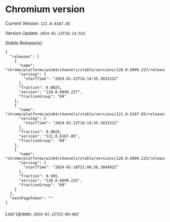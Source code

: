 # Chromium version

Current Version: `121.0.6167.85`

Version Update: `2024-01-22T16:14:55Z`

Stable Release(s):
```
{
  "releases": [
    {
      "name": "chrome/platforms/win64/channels/stable/versions/120.0.6099.227/releases/1705940095",
      "serving": {
        "startTime": "2024-01-22T16:14:55.583231Z"
      },
      "fraction": 0.0025,
      "version": "120.0.6099.227",
      "fractionGroup": "69"
    },
    {
      "name": "chrome/platforms/win64/channels/stable/versions/121.0.6167.85/releases/1705940095",
      "serving": {
        "startTime": "2024-01-22T16:14:55.583231Z"
      },
      "fraction": 0.0025,
      "version": "121.0.6167.85",
      "fractionGroup": "69"
    },
    {
      "name": "chrome/platforms/win64/channels/stable/versions/120.0.6099.225/releases/1705612136",
      "serving": {
        "startTime": "2024-01-18T21:08:56.304492Z"
      },
      "fraction": 0.995,
      "version": "120.0.6099.225",
      "fractionGroup": "69"
    }
  ],
  "nextPageToken": ""
}
```

###### Last Update: `2024-01-22T22:00:06Z`
        